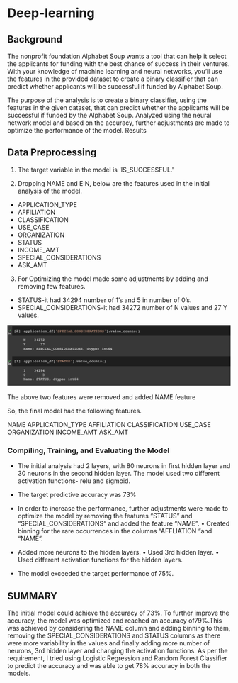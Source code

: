 # Deep-learning

## Background
The nonprofit foundation Alphabet Soup wants a tool that can help it select the applicants for funding with the best chance of success in their ventures. With your knowledge of machine learning and neural networks, you’ll use the features in the provided dataset to create a binary classifier that can predict whether applicants will be successful if funded by Alphabet Soup.


The purpose of the analysis is to create a binary classifier, using the features in the given dataset, that can predict whether the applicants will be successful if funded by the Alphabet Soup. Analyzed using the neural network model and based on the accuracy, further adjustments are made to optimize the performance of the model. Results

## Data Preprocessing

1. The target variable in the model is 'IS_SUCCESSFUL.'

2. Dropping NAME and EIN, below are the features used in the initial analysis of the model.

- APPLICATION_TYPE
- AFFILIATION
- CLASSIFICATION
- USE_CASE
- ORGANIZATION
- STATUS
- INCOME_AMT
- SPECIAL_CONSIDERATIONS
- ASK_AMT

3. For Optimizing the model made some adjustments by adding and removing few features.

- STATUS-it had 34294 number of 1’s and 5 in number of 0’s.
- SPECIAL_CONSIDERATIONS-it had 34272 number of N values and 27 Y values.

![imige](https://github.com/jennykardashov/deep-learning-challenge/blob/main/Screenshots/1.png)

The above two features were removed and added NAME feature

So, the final model had the following features.

NAME
APPLICATION_TYPE
AFFILIATION
CLASSIFICATION
USE_CASE
ORGANIZATION
INCOME_AMT
ASK_AMT

### Compiling, Training, and Evaluating the Model

- The initial analysis had 2 layers, with 80 neurons in first hidden layer and 30 neurons in the second hidden layer. The model used two different activation functions- relu and sigmoid.

- The target predictive accuracy was 73%

- In order to increase the performance, further adjustments were made to optimize the model by removing the features “STATUS” and “SPECIAL_CONSIDERATIONS“ and added the feature “NAME”. • Created binning for the rare occurrences in the columns “AFFLIATION “and “NAME”.

- Added more neurons to the hidden layers. • Used 3rd hidden layer. • Used different activation functions for the hidden layers.

- The model exceeded the target performance of 75%.

## SUMMARY

The initial model could achieve the accuracy of 73%. To further improve the accuracy, the model was optimized and reached an accuracy of79%.This was achieved by considering the NAME column and adding binning to them, removing the SPECIAL_CONSIDERATIONS and STATUS columns as there were more variability in the values and finally adding more number of neurons, 3rd hidden layer and changing the activation functions. As per the requirement, I tried using Logistic Regression and Random Forest Classifier to predict the accuracy and was able to get 78% accuracy in both the models.


